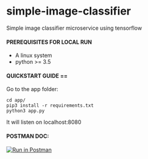 # simple-image-classifier
Simple image classifier microservice using tensorflow

#### PREREQUISITES FOR LOCAL RUN
- A linux system
- python >= 3.5

#### QUICKSTART GUIDE ==
Go to the app folder:
```
cd app/
pip3 install -r requirements.txt
python3 app.py
```

It will listen on localhost:8080


#### POSTMAN DOC:

[![Run in Postman](https://run.pstmn.io/button.svg)](https://documenter.getpostman.com/view/3045659/RWMHM7ir)
